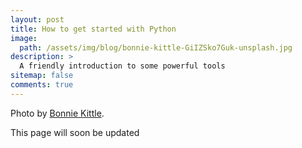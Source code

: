 ```yaml
---
layout: post
title: How to get started with Python
image:
  path: /assets/img/blog/bonnie-kittle-GiIZSko7Guk-unsplash.jpg
description: >
  A friendly introduction to some powerful tools
sitemap: false
comments: true
---
```


Photo by [Bonnie Kittle](https://unsplash.com/@bonniekdesign).

This page will soon be updated
